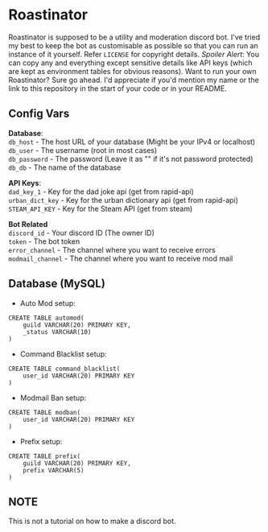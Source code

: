 # Roastinator

Roastinator is supposed to be a utility and moderation discord bot. I've tried my best to keep the bot as customisable as possible so that you can run an instance of it yourself. Refer `LICENSE` for copyright details. *Spoiler Alert*: You can copy any and everything except sensitive details like API keys (which are kept as environment tables for obvious reasons). Want to run your own Roastinator? Sure go ahead. I'd appreciate if you'd mention my name or the link to this repository in the start of your code or in your README.

## Config Vars

**Database**:<br>
`db_host`     - The host URL of your database (Might be your IPv4 or localhost)<br>
`db_user`    - The username (root in most cases)<br>
`db_password` - The password (Leave it as "" if it's not password protected)<br>
`db_db`       - The name of the database

**API Keys**:<br>
`dad_key_1`      - Key for the dad joke api (get from rapid-api)<br>
`urban_dict_key` - Key for the urban dictionary api (get from rapid-api)<br>
`STEAM_API_KEY`  - Key for the Steam API (get from steam)

**Bot Related**<br>
`discord_id`      - Your discord ID (The owner ID)<br>
`token`           - The bot token<br>
`error_channel`   - The channel where you want to receive errors<br>
`modmail_channel` - The channel where you want to receive mod mail<br>


## Database (MySQL)
- Auto Mod setup:<br>
```
CREATE TABLE automod(
    guild VARCHAR(20) PRIMARY KEY,
    _status VARCHAR(10)
)
```

- Command Blacklist setup:<br>
```
CREATE TABLE command_blacklist(
    user_id VARCHAR(20) PRIMARY KEY
)
```

- Modmail Ban setup:<br>
```
CREATE TABLE modban(
    user_id VARCHAR(20) PRIMARY KEY
)
```

- Prefix setup:<br>
```
CREATE TABLE prefix(
    guild VARCHAR(20) PRIMARY KEY,
    prefix VARCHAR(5)
)
```

## NOTE

This is not a tutorial on how to make a discord bot.
